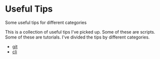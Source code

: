 # Useful Tips

Some useful tips for different categories

This is a collection of useful tips I've picked up.
Some of these are scripts. Some of these are tutorials.
I've divided the tips by different categories.

- [git](./git)
- [cli](./cli)
